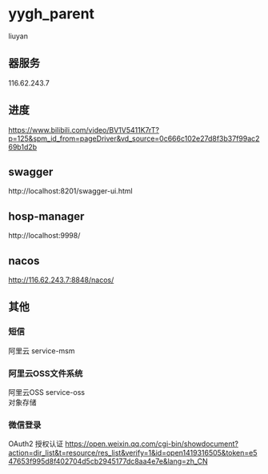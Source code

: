 # yygh_parent
liuyan

## 器服务
116.62.243.7

## 进度

https://www.bilibili.com/video/BV1V5411K7rT?p=125&spm_id_from=pageDriver&vd_source=0c666c102e27d8f3b37f99ac269b1d2b



## swagger
http://localhost:8201/swagger-ui.html

## hosp-manager
http://localhost:9998/

## nacos
http://116.62.243.7:8848/nacos/

## 其他

### 短信 
阿里云  service-msm

### 阿里云OSS文件系统
阿里云OSS   service-oss  
对象存储



### 微信登录  
OAuth2
授权认证
https://open.weixin.qq.com/cgi-bin/showdocument?action=dir_list&t=resource/res_list&verify=1&id=open1419316505&token=e547653f995d8f402704d5cb2945177dc8aa4e7e&lang=zh_CN


